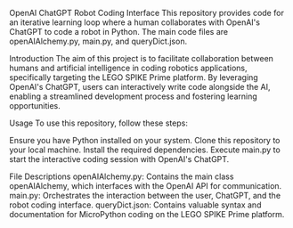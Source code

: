 OpenAI ChatGPT Robot Coding Interface
This repository provides code for an iterative learning loop where a human collaborates with OpenAI's ChatGPT to code a robot in Python. The main code files are openAIAlchemy.py, main.py, and queryDict.json.

Introduction
The aim of this project is to facilitate collaboration between humans and artificial intelligence in coding robotics applications, specifically targeting the LEGO SPIKE Prime platform. By leveraging OpenAI's ChatGPT, users can interactively write code alongside the AI, enabling a streamlined development process and fostering learning opportunities.

Usage
To use this repository, follow these steps:

Ensure you have Python installed on your system.
Clone this repository to your local machine.
Install the required dependencies.
Execute main.py to start the interactive coding session with OpenAI's ChatGPT.

File Descriptions
openAIAlchemy.py: Contains the main class openAIAlchemy, which interfaces with the OpenAI API for communication.
main.py: Orchestrates the interaction between the user, ChatGPT, and the robot coding interface.
queryDict.json: Contains valuable syntax and documentation for MicroPython coding on the LEGO SPIKE Prime platform.

